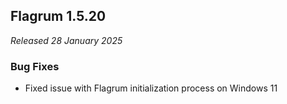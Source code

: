## Flagrum 1.5.20

_Released 28 January 2025_

### Bug Fixes

* Fixed issue with Flagrum initialization process on Windows 11
